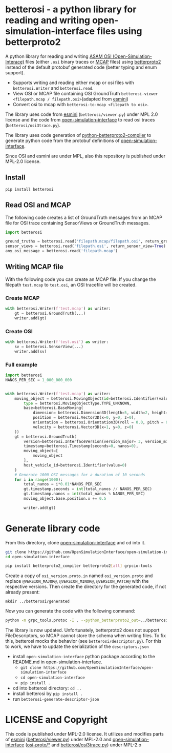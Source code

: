 # betterosi - a python library for reading and writing open-simulation-interface files using betterproto2

A python library for reading and writing [ASAM OSI (Open-Simulation-Interace)](https://github.com/OpenSimulationInterface/open-simulation-interface) files (either `.osi` binary traces or [MCAP](https://github.com/foxglove/mcap) files) using [betterproto2](https://github.com/betterproto/python-betterproto2) instead of the default protobuf generated code (better typing and enum support).

- Supports writing and reading either mcap or osi files with `betterosi.Writer` and `betterosi.read`.
- View OSI or MCAP file containing OSI GroundTruth `betterosi-viewer <filepath.mcap / filepath.osi>`(adapted from [esmini](https://github.com/esmini/esmini))
- Convert osi to mcap with `betterosi-to-mcap <filepath to osi>`.

The library uses code from [esmini](https://github.com/esmini/esmini) (`betterosi/viewer.py`) under MPL 2.0 license and the code from [open-simulation-interface](https://github.com/OpenSimulationInterface/open-simulation-interface) to read osi traces (`betterosi/osi3trace.py`).

The library uses code generation of [python-betterproto2-compiler](https://github.com/betterproto/python-betterproto2-compiler) to generate python code from the protobuf definitions of [open-simulation-interface](https://github.com/OpenSimulationInterface/open-simulation-interface).

Since OSI and esmini are under MPL, also this repository is published under MPL-2.0 license.

## Install

`pip install betterosi`

## Read OSI and MCAP
The following code creates a list of GroundTruth messages from an MCAP file for OSI trace containing SensorViews or GroundTruth messages.
```python
import betterosi

ground_truths = betterosi.read('filepath.mcap/filepath.osi', return_ground_truth=True)
sensor_views = betterosi.read('filepath.osi', return_sensor_view=True)
any_osi_message = betterosi.read('filepath.mcap')

```
## Writing MCAP file
With the following code you can create an MCAP file. If you change the filepath `test.mcap` to `test.osi`, an OSI tracefile will be created.

### Create MCAP

```python
with betterosi.Writer(f'test.mcap') as writer:
    gt = betterosi.GroundTruth(...)
    writer.add(gt)
```

### Create OSI
```python
with betterosi.Writer(f'test.osi') as writer:
    sv = betterosi.SensorView(...)
    writer.add(sv)
```

### Full example

```python
import betterosi
NANOS_PER_SEC = 1_000_000_000


with betterosi.Writer(f'test.mcap') as writer:
    moving_object = betterosi.MovingObject(id=betterosi.Identifier(value=42),
        type = betterosi.MovingObjectType.TYPE_UNKNOWN,
        base=betterosi.BaseMoving(
            dimension= betterosi.Dimension3D(length=5, width=2, height=1),
            position = betterosi.Vector3D(x=0, y=0, z=0),
            orientation = betterosi.Orientation3D(roll = 0.0, pitch = 0.0, yaw = 0.0),
            velocity = betterosi.Vector3D(x=1, y=0, z=0)
    ))
    gt = betterosi.GroundTruth(
        version=betterosi.InterfaceVersion(version_major= 3, version_minor=7, version_patch=0),
        timestamp=betterosi.Timestamp(seconds=0, nanos=0),
        moving_object=[
            moving_object
        ],
        host_vehicle_id=betterosi.Identifier(value=0)
    )
    # Generate 1000 OSI messages for a duration of 10 seconds
    for i in range(1000):
        total_nanos = i*0.01*NANOS_PER_SEC
        gt.timestamp.seconds = int(total_nanos // NANOS_PER_SEC)
        gt.timestamp.nanos = int(total_nanos % NANOS_PER_SEC)
        moving_object.base.position.x += 0.5

        writer.add(gt)
```


# Generate library code

From this directory, clone [open-simulation-interface](https://github.com/OpenSimulationInterface/open-simulation-interface) and cd into it.
```bash
git clone https://github.com/OpenSimulationInterface/open-simulation-interface
cd open-simulation-interface
```

```bash
pip install betterproto2_compiler betterproto2[all] grpcio-tools
```

Create a copy of `osi_version.proto.in` named `osi_version.proto` and replace `@VERSION_MAJOR@`, `@VERSION_MINOR@`, `@VERSION_PATCH@` with the respective versions. Then create the directory for the generated code, if not already present:

`mkdir ../betterosi/generated`


Now you can generate the code with the following command:

```bash
python -m grpc_tools.protoc -I . --python_betterproto2_out=../betterosi/generated osi_common.proto osi_datarecording.proto osi_detectedlane.proto osi_detectedobject.proto osi_detectedoccupant.proto osi_detectedroadmarking.proto osi_detectedtrafficlight.proto osi_detectedtrafficsign.proto osi_environment.proto osi_featuredata.proto osi_groundtruth.proto osi_hostvehicledata.proto osi_lane.proto osi_logicaldetectiondata.proto osi_logicallane.proto osi_motionrequest.proto osi_object.proto osi_occupant.proto osi_referenceline.proto osi_roadmarking.proto osi_route.proto osi_sensordata.proto osi_sensorspecific.proto osi_sensorview.proto osi_sensorviewconfiguration.proto osi_streamingupdate.proto osi_trafficcommand.proto osi_trafficcommandupdate.proto osi_trafficlight.proto osi_trafficsign.proto osi_trafficupdate.proto osi_version.proto osi_mapasamopendrive.proto
```

The library is now updated. Unfortunately, betterproto2 does not support FileDescriptors, so MCAP cannot store the schema when writing files. To fix this, betterosi mocks the behavior (see `betterosi/descriptor.py`). For this to work, we have to update the serialization of the `descriptors.json`
- install `open-simulation-interface` python package according to the README.md in open-simulation-interface.
    - `git clone https://github.com/OpenSimulationInterface/open-simulation-interface`
    - `cd open-simulation-interface`
    - `pip install .`
- cd into betterosi directory: `cd ..`
- install betterosi by `pip install .`
- run `betterosi-generate-descriptor-json`

# LICENSE and Copyright
This code is published under MPL-2.0 license. 
It utilizes and modifies parts of [esmini](https://github.com/esmini/esmini) ([betterosi/viewer.py](betterosi/viewer.py)) under MPL-2.0 and [open-simulation-interface](https://github.com/OpenSimulationInterface/open-simulation-interface) ([osi-proto/*](osi-proto/) and [betterosi/osi3trace.py](betterosi/osi3trace.py)) under MPL-2.o